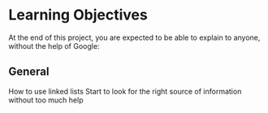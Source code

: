 # Learning Objectives
At the end of this project, you are expected to be able to explain to anyone, without the help of Google:

## General
How to use linked lists
Start to look for the right source of information without too much help
